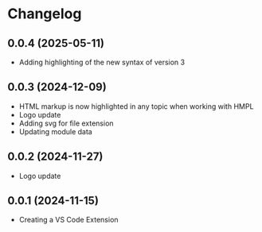 # Changelog

## 0.0.4 (2025-05-11)

- Adding highlighting of the new syntax of version 3

## 0.0.3 (2024-12-09)

- HTML markup is now highlighted in any topic when working with HMPL
- Logo update
- Adding svg for file extension
- Updating module data

## 0.0.2 (2024-11-27)

- Logo update

## 0.0.1 (2024-11-15)

- Creating a VS Code Extension
